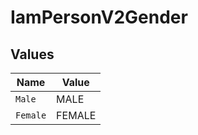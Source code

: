 # IamPersonV2Gender


## Values

| Name     | Value    |
| -------- | -------- |
| `Male`   | MALE     |
| `Female` | FEMALE   |